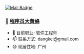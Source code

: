 [![Mail Badge](https://img.shields.io/badge/-dangkei@163.com-c14438?style=flat-square&logo=Gmail&logoColor=white&link=mailto:dangkei@163.com)](mailto:dangkei@163.com)

###  👋 [程序员大黄蜂](http://dangkei.github.io/about)

- 🌱 目前职业: 软件工程师
- 📫 联系方式: dangkei@gmail.com
- 😄 现居住地: 广州


